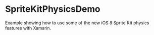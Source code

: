 SpriteKitPhysicsDemo
====================

Example showing how to use some of the new iOS 8 Sprite Kit physics features with Xamarin.
